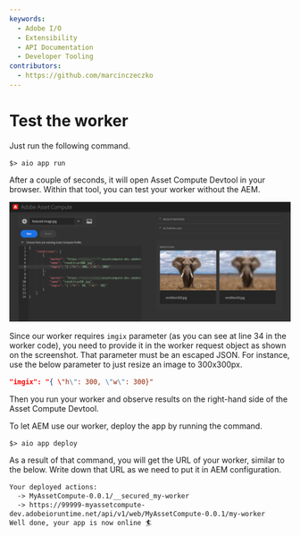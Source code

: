```yaml
---
keywords:
  - Adobe I/O
  - Extensibility
  - API Documentation
  - Developer Tooling
contributors: 
  - https://github.com/marcinczeczko 
---
```


# Test the worker

Just run the following command.

```
$> aio app run
```

After a couple of seconds, it will open Asset Compute Devtool in your browser. Within that tool, you can test your
worker without the AEM.

![Asset Compute Devtool](assets/asset-compute-devtool.png)

Since our worker requires `imgix` parameter (as you can see at line 34 in the worker code), you need to provide it in
the worker request object as shown on the screenshot. That parameter must be an escaped JSON. For instance, use the
below parameter to just resize an image to 300x300px.

```json
"imgix": "{ \"h\": 300, \"w\": 300}"
```

Then you run your worker and observe results on the right-hand side of the Asset Compute Devtool.

To let AEM use our worker, deploy the app by running the command.

```
$> aio app deploy
```

As a result of that command, you will get the URL of your worker, similar to the below. Write down that URL as we need
to put it in AEM configuration.

```
Your deployed actions:
  -> MyAssetCompute-0.0.1/__secured_my-worker
  -> https://99999-myassetcompute-dev.adobeioruntime.net/api/v1/web/MyAssetCompute-0.0.1/my-worker
Well done, your app is now online 🏄
```

